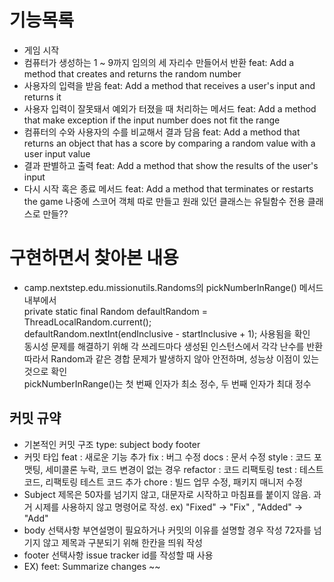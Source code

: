 # 기능목록

* 게임 시작
* 컴퓨터가 생성하는 1 ~ 9까지 임의의 세 자리수 만들어서 반환 feat: Add a method that creates and returns the random number
* 사용자의 입력을 받음 feat: Add a method that receives a user's input and returns it
* 사용자 입력이 잘못돼서 예외가 터졌을 때 처리하는 메서드 feat: Add a method that make exception if the input number does not fit the range
* 컴퓨터의 수와 사용자의 수를 비교해서 결과 담음 feat: Add a method that returns an object that has a score by comparing a random value with a user input value 
* 결과 판별하고 출력 feat: Add a method that show the results of the user's input
* 다시 시작 혹은 종료 메서드 feat: Add a method that terminates or restarts the game 
나중에 스코어 객체 따로 만들고 원래 있던 클래스는 유틸함수 전용 클래스로 만들??



# 구현하면서 찾아본 내용

* camp.nextstep.edu.missionutils.Randoms의 pickNumberInRange() 메서드 내부에서  
private static final Random defaultRandom = ThreadLocalRandom.current();  
defaultRandom.nextInt(endInclusive - startInclusive + 1); 사용됨을 확인  
동시성 문제를 해결하기 위해 각 쓰레드마다 생성된 인스턴스에서 각각 난수를 반환  
따라서 Random과 같은 경합 문제가 발생하지 않아 안전하며, 성능상 이점이 있는 것으로 확인  
pickNumberInRange()는 첫 번째 인자가 최소 정수, 두 번째 인자가 최대 정수


## 커밋 규약

* 기본적인 커밋 구조 
type:  subject
body
footer
* 커밋 타입
feat : 새로운 기능 추가
fix : 버그 수정
docs : 문서 수정
style : 코드 포맷팅, 세미콜론 누락, 코드 변경이 없는 경우
refactor : 코드 리팩토링
test : 테스트 코드, 리팩토링 테스트 코드 추가
chore : 빌드 업무 수정, 패키지 매니저 수정
* Subject 
제목은 50자를 넘기지 않고, 대문자로 시작하고 마침표를 붙이지 않음.
과거 시제를 사용하지 않고 명령어로 작성.
ex) "Fixed" -> "Fix" ,  "Added" -> "Add"
* body
선택사항
부연설명이 필요하거나 커밋의 이유를 설명할 경우 작성
72자를 넘기지 않고 제목과 구분되기 위해 한칸을 띄워 작성
* footer
선택사항
issue tracker id를 작성할 때 사용
* EX) feet: Summarize changes
~~



